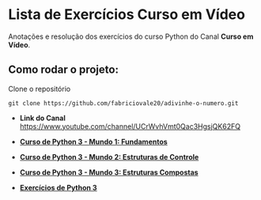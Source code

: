 # Lista de Exercícios Curso em Vídeo

Anotações e resolução dos exercícios do curso Python do Canal **Curso em Vídeo**.

## Como rodar o projeto:
Clone o repositório
```
git clone https://github.com/fabriciovale20/adivinhe-o-numero.git
```

* **Link do Canal**
https://www.youtube.com/channel/UCrWvhVmt0Qac3HgsjQK62FQ


* **[Curso de Python 3 - Mundo 1: Fundamentos](https://www.youtube.com/watch?v=S9uPNppGsGo&list=PLHz_AreHm4dlKP6QQCekuIPky1CiwmdI6)**


* **[Curso de Python 3 - Mundo 2: Estruturas de Controle](https://www.youtube.com/watch?v=nJkVHusJp6E&list=PLHz_AreHm4dk_nZHmxxf_J0WRAqy5Czye)**


* **[Curso de Python 3 - Mundo 3: Estruturas Compostas](https://www.youtube.com/watch?v=0LB3FSfjvao&list=PLHz_AreHm4dksnH2jVTIVNviIMBVYyFnH)**


* **[Exercícios de Python 3](https://www.youtube.com/watch?v=nIHq1MtJaKs&list=PLHz_AreHm4dm6wYOIW20Nyg12TAjmMGT-)**
